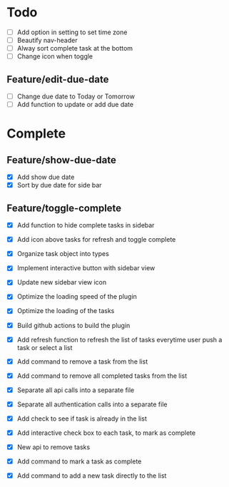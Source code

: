 # Todo

- [ ] Add option in setting to set time zone
- [ ] Beautify nav-header
- [ ] Alway sort complete task at the bottom
- [ ] Change icon when toggle

## Feature/edit-due-date

- [ ] Change due date to Today or Tomorrow
- [ ] Add function to update or add due date

# Complete

## Feature/show-due-date

- [x] Add show due date
- [x] Sort by due date for side bar

## Feature/toggle-complete

- [x] Add function to hide complete tasks in sidebar
- [x] Add icon above tasks for refresh and toggle complete

- [x] Organize task object into types
- [x] Implement interactive button with sidebar view
- [x] Update new sidebar view icon
- [x] Optimize the loading speed of the plugin
- [x] Optimize the loading of the tasks
- [x] Build github actions to build the plugin
- [x] Add refresh function to refresh the list of tasks everytime user push a task or select a list
- [x] Add command to remove a task from the list
- [x] Add command to remove all completed tasks from the list
- [x] Separate all api calls into a separate file
- [x] Separate all authentication calls into a separate file
- [x] Add check to see if task is already in the list
- [x] Add interactive check box to each task, to mark as complete
- [x] New api to remove tasks
- [x] Add command to mark a task as complete
- [x] Add command to add a new task directly to the list
